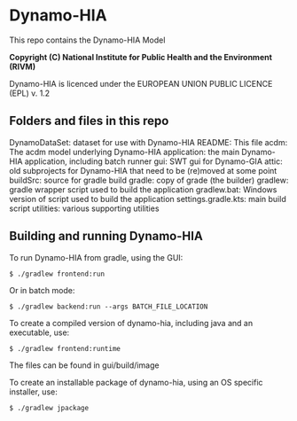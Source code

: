 # Dynamo-HIA

This repo contains the Dynamo-HIA Model

**Copyright (C) National Institute for Public Health and the Environment (RIVM)**

Dynamo-HIA is licenced under the EUROPEAN UNION PUBLIC LICENCE (EPL) v. 1.2

## Folders and files in this repo

DynamoDataSet:	dataset for use with Dynamo-HIA
README: This file
acdm: The acdm model underlying Dynamo-HIA
application: the main Dynamo-HIA application, including batch runner
gui: SWT gui for Dynamo-GIA
attic: old subprojects for Dynamo-HIA that need to be (re)moved at some point
buildSrc: source for gradle build
gradle: copy of grade (the builder)
gradlew: gradle wrapper script used to build the application
gradlew.bat: Windows version of script used to build the application
settings.gradle.kts: main build script
utilities: various supporting utilities

## Building and running Dynamo-HIA

To run Dynamo-HIA from gradle, using the GUI:

`$ ./gradlew frontend:run`

Or in batch mode:

`$ ./gradlew backend:run --args BATCH_FILE_LOCATION`

To create a compiled version of dynamo-hia, including java and an executable, use:

`$ ./gradlew frontend:runtime`

The files can be found in gui/build/image

To create an installable package of dynamo-hia, using an OS specific installer, use:

`$ ./gradlew jpackage`


